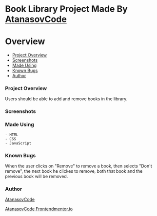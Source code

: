 # Book Library Project Made By [AtanasovCode](https://github.com/AtanasovCode)

# Overview

- [Project Overview](#project-overview)
- [Screenshots](#screenshots)
- [Made Using](#made-using)
- [Known Bugs](#known-bugs)
- [Author](#author)

### Project Overview

Users should be able to add and remove books in the library.

### Screenshots

[](screenshots/Screenshot%202022-05-22%20at%2016-36-36%20My%20Library%20TOD.png)

### Made Using

    - HTML
    - CSS
    - JavaScript

### Known Bugs

When the user clicks on "Remove" to remove a book, then selects "Don't remove", 
the next book he clickes to remove, both that book and the previous book will be removed.


### Author 

[AtanasovCode](https://github.com/AtanasovCode)

[AtanasovCode Frontendmentor.io](https://www.frontendmentor.io/profile/AtanasovCode)
